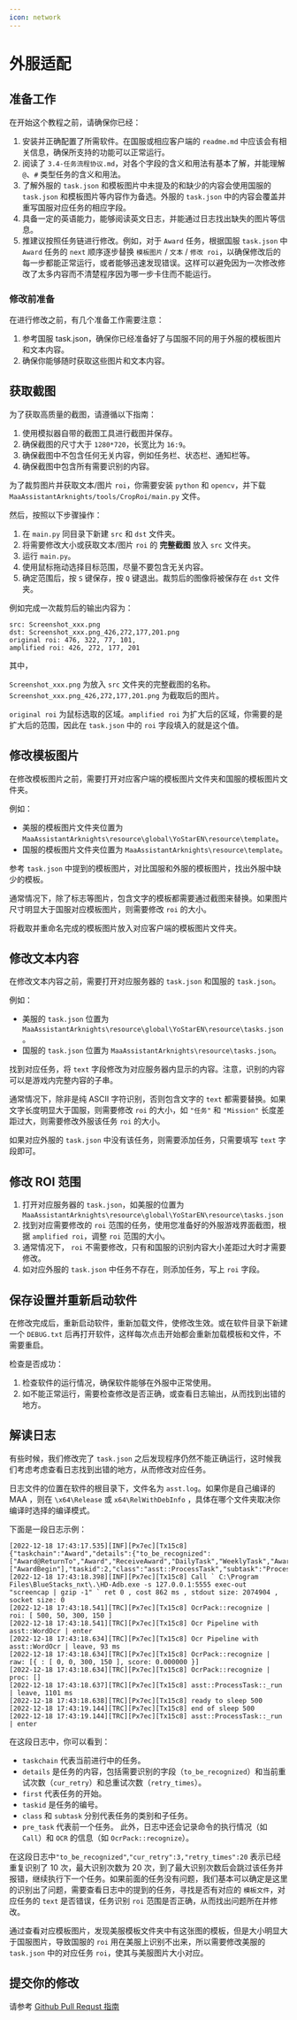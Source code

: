 ```yaml
---
icon: network
---
```

# 外服适配

## 准备工作

在开始这个教程之前，请确保你已经：

1. 安装并正确配置了所需软件。在国服或相应客户端的 `readme.md` 中应该会有相关信息，确保所支持的功能可以正常运行。
2. 阅读了 `3.4-任务流程协议.md`，对各个字段的含义和用法有基本了解，并能理解 `@`、`#` 类型任务的含义和用法。
3. 了解外服的 `task.json` 和模板图片中未提及的和缺少的内容会使用国服的 `task.json` 和模板图片等内容作为备选。外服的 `task.json` 中的内容会覆盖并重写国服对应任务的相应字段。
4. 具备一定的英语能力，能够阅读英文日志，并能通过日志找出缺失的图片等信息。
5. 推建议按照任务链进行修改。例如，对于 `Award` 任务，根据国服 `task.json` 中 `Award` 任务的 `next` 顺序逐步替换 `模板图片` / `文本` / `修改 roi`，以确保修改后的每一步都能正常运行，或者能够迅速发现错误。这样可以避免因为一次修改修改了太多内容而不清楚程序因为哪一步卡住而不能运行。

### 修改前准备

在进行修改之前，有几个准备工作需要注意：

1. 参考国服 task.json，确保你已经准备好了与国服不同的用于外服的模板图片和文本内容。
2. 确保你能够随时获取这些图片和文本内容。

## 获取截图

为了获取高质量的截图，请遵循以下指南：

1. 使用模拟器自带的截图工具进行截图并保存。
2. 确保截图的尺寸大于 `1280*720`，长宽比为 `16:9`。
3. 确保截图中不包含任何无关内容，例如任务栏、状态栏、通知栏等。
4. 确保截图中包含所有需要识别的内容。

为了裁剪图片并获取文本/图片 `roi`，你需要安装 `python` 和 `opencv`，并下载 `MaaAssistantArknights/tools/CropRoi/main.py` 文件。

然后，按照以下步骤操作：

1. 在 `main.py` 同目录下新建 `src` 和 `dst` 文件夹。
2. 将需要修改大小或获取文本/图片 `roi` 的 **完整截图** 放入 `src` 文件夹。
3. 运行 `main.py`。
4. 使用鼠标拖动选择目标范围，尽量不要包含无关内容。
5. 确定范围后，按 `S` 键保存，按 `Q` 键退出。裁剪后的图像将被保存在 `dst` 文件夹。

例如完成一次裁剪后的输出内容为：

``` log
src: Screenshot_xxx.png
dst: Screenshot_xxx.png_426,272,177,201.png
original roi: 476, 322, 77, 101,
amplified roi: 426, 272, 177, 201
```

其中，

`Screenshot_xxx.png` 为放入 `src` 文件夹的完整截图的名称。`Screenshot_xxx.png_426,272,177,201.png` 为截取后的图片。

`original roi` 为鼠标选取的区域。`amplified roi` 为扩大后的区域，你需要的是扩大后的范围，因此在 `task.json` 中的 `roi` 字段填入的就是这个值。

## 修改模板图片

在修改模板图片之前，需要打开对应客户端的模板图片文件夹和国服的模板图片文件夹。

例如：

- 美服的模板图片文件夹位置为 `MaaAssistantArknights\resource\global\YoStarEN\resource\template`。
- 国服的模板图片文件夹位置为 `MaaAssistantArknights\resource\template`。

参考 `task.json` 中提到的模板图片，对比国服和外服的模板图片，找出外服中缺少的模板。

通常情况下，除了标志等图片，包含文字的模板都需要通过截图来替换。如果图片尺寸明显大于国服对应模板图片，则需要修改 `roi` 的大小。

将截取并重命名完成的模板图片放入对应客户端的模板图片文件夹。

## 修改文本内容

在修改文本内容之前，需要打开对应服务器的 `task.json` 和国服的 `task.json`。

例如：

- 美服的 `task.json` 位置为 `MaaAssistantArknights\resource\global\YoStarEN\resource\tasks.json`。
- 国服的 `task.json` 位置为 `MaaAssistantArknights\resource\tasks.json`。

找到对应任务，将 `text` 字段修改为对应服务器内显示的内容。注意，识别的内容可以是游戏内完整内容的子串。

通常情况下，除非是纯 ASCII 字符识别，否则包含文字的 `text` 都需要替换。如果文字长度明显大于国服，则需要修改 `roi` 的大小，如 `"任务"` 和 `"Mission"` 长度差距过大，则需要修改外服该任务 `roi` 的大小。

如果对应外服的 `task.json` 中没有该任务，则需要添加任务，只需要填写 `text` 字段即可。

## 修改 ROI 范围

1. 打开对应服务器的 `task.json`，如美服的位置为 `MaaAssistantArknights\resource\global\YoStarEN\resource\tasks.json`
2. 找到对应需要修改的 `roi` 范围的任务，使用您准备好的外服游戏界面截图，根据 `amplified roi`，调整 `roi` 范围的大小。
3. 通常情况下， `roi` 不需要修改，只有和国服的识别内容大小差距过大时才需要修改。
4. 如对应外服的 `task.json` 中任务不存在，则添加任务，写上 `roi` 字段。

## 保存设置并重新启动软件

在修改完成后，重新启动软件，重新加载文件，使修改生效。或在软件目录下新建一个 `DEBUG.txt` 后再打开软件，这样每次点击开始都会重新加载模板和文件，不需要重启。

检查是否成功：

1. 检查软件的运行情况，确保软件能够在外服中正常使用。
2. 如不能正常运行，需要检查修改是否正确，或查看日志输出，从而找到出错的地方。

## 解读日志

有些时候，我们修改完了 `task.json` 之后发现程序仍然不能正确运行，这时候我们考虑考虑查看日志找到出错的地方，从而修改对应任务。

日志文件的位置在软件的根目录下，文件名为 `asst.log`。如果你是自己编译的 MAA ，则在 `\x64\Release` 或 `x64\RelWithDebInfo` ，具体在哪个文件夹取决你编译时选择的编译模式。

下面是一段日志示例：

``` log
[2022-12-18 17:43:17.535][INF][Px7ec][Tx15c8] {"taskchain":"Award","details":{"to_be_recognized":["Award@ReturnTo","Award","ReceiveAward","DailyTask","WeeklyTask","Award@CloseAnno","Award@CloseAnnoTexas","Award@TodaysSupplies","Award@FromStageSN"],"cur_retry":10,"retry_times":20},"first":["AwardBegin"],"taskid":2,"class":"asst::ProcessTask","subtask":"ProcessTask","pre_task":"AwardBegin"}
[2022-12-18 17:43:18.398][INF][Px7ec][Tx15c8] Call ` C:\Program Files\BlueStacks_nxt\.\HD-Adb.exe -s 127.0.0.1:5555 exec-out "screencap | gzip -1" ` ret 0 , cost 862 ms , stdout size: 2074904 , socket size: 0
[2022-12-18 17:43:18.541][TRC][Px7ec][Tx15c8] OcrPack::recognize | roi: [ 500, 50, 300, 150 ]
[2022-12-18 17:43:18.541][TRC][Px7ec][Tx15c8] Ocr Pipeline with asst::WordOcr | enter
[2022-12-18 17:43:18.634][TRC][Px7ec][Tx15c8] Ocr Pipeline with asst::WordOcr | leave, 93 ms
[2022-12-18 17:43:18.634][TRC][Px7ec][Tx15c8] OcrPack::recognize | raw: [{ : [ 0, 0, 300, 150 ], score: 0.000000 }]
[2022-12-18 17:43:18.634][TRC][Px7ec][Tx15c8] OcrPack::recognize | proc: []
[2022-12-18 17:43:18.637][TRC][Px7ec][Tx15c8] asst::ProcessTask::_run | leave, 1101 ms
[2022-12-18 17:43:18.638][TRC][Px7ec][Tx15c8] ready to sleep 500
[2022-12-18 17:43:19.144][TRC][Px7ec][Tx15c8] end of sleep 500
[2022-12-18 17:43:19.144][TRC][Px7ec][Tx15c8] asst::ProcessTask::_run | enter
```

在这段日志中，你可以看到：

- `taskchain` 代表当前进行中的任务。
- `details` 是任务的内容，包括需要识别的字段（`to_be_recognized`）和当前重试次数（`cur_retry`）和总重试次数（`retry_times`）。
- `first` 代表任务的开始。
- `taskid` 是任务的编号。
- `class` 和 `subtask` 分别代表任务的类别和子任务。
- `pre_task` 代表前一个任务。
此外，日志中还会记录命令的执行情况（如 `Call`）和 `OCR` 的信息（如 `OcrPack::recognize`）。

在这段日志中`"to_be_recognized"`,`"cur_retry":3,"retry_times":20` 表示已经重复识别了 10 次，最大识别次数为 20 次，到了最大识别次数后会跳过该任务并报错，继续执行下一个任务。如果前面的任务没有问题，我们基本可以确定是这里的识别出了问题，需要查看日志中的提到的任务，寻找是否有对应的 `模板文件`，对应任务的 `text` 是否错误，任务识别 `roi` 范围是否正确，从而找出问题所在并修改。

通过查看对应模板图片，发现美服模板文件夹中有这张图的模板，但是大小明显大于国服图片，导致国服的 `roi` 用在美服上识别不出来，所以需要修改美服的 `task.json` 中的对应任务 `roi`，使其与美服图片大小对应。

## 提交你的修改

请参考 [Github Pull Requst 指南](2.2-开发相关.md)
